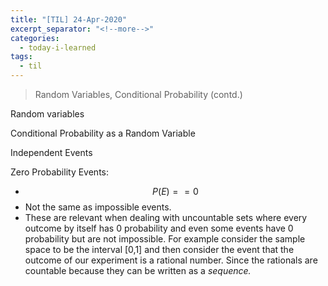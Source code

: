 ```yaml
---
title: "[TIL] 24-Apr-2020"
excerpt_separator: "<!--more-->"
categories:
  - today-i-learned
tags:
  - til 
---
```


> Random Variables, Conditional Probability (contd.)

<!--more-->

<style>
.tooltip {
  position: relative;
  display: inline-block;
  border-bottom: 1px dotted black;
}

.tooltip .tooltiptext {
  visibility: hidden;
  width: 120px;
  background-color: black;
  color: #fff;
  text-align: center;
  border-radius: 6px;
  padding: 5px 0;

  /* Position the tooltip */
  position: absolute;
  z-index: 1;
}

.tooltip:hover .tooltiptext {
  visibility: visible;
}
</style>

Random variables

Conditional Probability as a Random Variable

Independent Events

Zero Probability Events:

- $$P(E) == 0$$
- Not the same as impossible events.
- These are relevant when dealing with uncountable sets where every outcome by itself has 0 probability and even some events have 0 probability but are not impossible. For example consider the sample space to be the interval [0,1] and then consider the event that the outcome of our experiment is a rational number. Since the rationals are countable because they can be written as a *sequence.*
